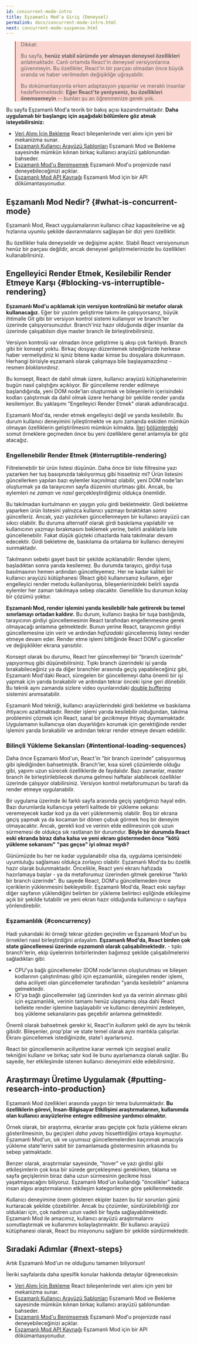 ```yaml
---
id: concurrent-mode-intro
title: Eşzamanlı Mod'a Giriş (Deneysel)
permalink: docs/concurrent-mode-intro.html
next: concurrent-mode-suspense.html
---
```


<style>
.scary > blockquote {
  background-color: rgba(237, 51, 21, 0.2);
  border-left-color: #ed3315;
}
</style>

<div class="scary">

>Dikkat:
>
>Bu sayfa, **henüz stabil sürümde yer almayan deneysel özellikleri** anlatmaktadır. Canlı ortamda React'in deneysel versiyonlarına güvenmeyin. Bu özellikler, React'in bir parçası olmadan önce büyük oranda ve haber verilmeden değişikliğe uğrayabilir.
>
>Bu dokümantasyonla erken adaptasyon yapanlar ve meraklı insanlar hedeflenmektedir. **Eğer React'te yeniyseniz, bu özellikleri önemsemeyin** -- bunları şu an öğrenmenize gerek yok.

</div>

Bu sayfa Eşzamanlı Mod'a teorik bir bakış açısı kazandırmaktadır. **Daha uygulamalı bir başlangıç için aşağıdaki bölümlere göz atmak isteyebilirsiniz:**

* [Veri Alımı İçin Bekleme](/docs/concurrent-mode-suspense.html) React bileşenlerinde veri alımı için yeni bir mekanizma sunar.
* [Eşzamanlı Kullanıcı Arayüzü Şablonları](/docs/concurrent-mode-patterns.html) Eşzamanlı Mod ve Bekleme sayesinde mümkün kılınan birkaç kullanıcı arayüzü şablonundan bahseder.
* [Eşzamanlı Mod'u Benimsemek](/docs/concurrent-mode-adoption.html) Eşzamanlı Mod'u projenizde nasıl deneyebileceğinizi açıklar.
* [Eşzamanlı Mod API Kaynağı](/docs/concurrent-mode-reference.html) Eşzamanlı Mod için bir API dökümantasyonudur.

## Eşzamanlı Mod Nedir? {#what-is-concurrent-mode}

Eşzamanlı Mod, React uygulamalarının kullanıcı cihaz kapasitelerine ve ağ hızlarına uyumlu şekilde davranmalarını sağlayan bir dizi yeni özelliktir.

Bu özellikler hala deneyseldir ve değişime açıktır. Stabil React versiyonunun henüz bir parçası değildir, ancak deneysel geliştirmelerinizde bu özellikleri kullanabilirsiniz.

## Engelleyici Render Etmek, Kesilebilir Render Etmeye Karşı {#blocking-vs-interruptible-rendering}

**Eşzamanlı Mod'u açıklamak için versiyon kontrolünü bir metafor olarak kullanacağız.** Eğer bir yazılım geliştirme takımı ile çalışıyorsanız, büyük ihtimalle Git gibi bir versiyon kontrol sistemi kullanıyor ve branch'ler üzerinde çalışıyorsunuzdur. Branch'iniz hazır olduğunda diğer insanlar da üzerinde çalışabilsin diye master branch ile birleştirebilirsiniz.

Versiyon kontrolü var olmadan önce geliştirme iş akışı çok farklıydı. Branch gibi bir konsept yoktu. Birkaç dosyayı düzenlemek istediğinizde herkese haber vermeliydiniz ki işiniz bitene kadar kimse bu dosyalara dokunmasın. Herhangi birisiyle eşzamanlı olarak çalışmaya bile başlayamazdınız - resmen *bloklanırdınız*.

Bu konsept, React de dahil olmak üzere, kullanıcı arayüzü kütüphanelerinin bugün nasıl çalıştığını açıklıyor. Bir güncelleme render edilmeye başlandığında, yeni DOM node'ları oluşturmak ve bileşenlerin içerisindeki kodları çalıştırmak da dahil olmak üzere herhangi bir şekilde render yarıda kesilemiyor. Bu yaklaşımı "Engelleyici Render Etmek" olarak adlandıracağız.

Eşzamanlı Mod'da, render etmek engelleyici değil ve yarıda kesilebilir. Bu durum kullanıcı deneyimini iyileştirmekte ve aynı zamanda eskiden mümkün olmayan özelliklerin geliştirilmesini mümkün kılmakta. [İleri](/docs/concurrent-mode-suspense.html) [bölümlerdeki](/docs/concurrent-mode-patterns.html) somut örneklere geçmeden önce bu yeni özelliklere genel anlamıyla bir göz atacağız.

### Engellenebilir Render Etmek {#interruptible-rendering}

Filtrelenebilir bir ürün listesi düşünün. Daha önce bir liste filtresine yazı yazarken her tuş basışınızda takılıyormuş gibi hissetiniz mi? Ürün listesini güncellerken yapılan bazı eylemler kaçınılmaz olabilir, yeni DOM node'ları oluşturmak ya da tarayıcının sayfa düzenini oturtması gibi. Ancak, bu eylemleri *ne zaman* ve *nasıl* gerçekleştirdiğimiz oldukça önemlidir.

Bu takılmadan kurtulmanın en yaygın yolu girdi bekletmektir. Girdi bekletme yaparken ürün listesini yalnızca kullanıcı yazmayı bıraktıktan *sonra* güncelleriz. Ancak, yazı yazılırken güncellenmeyen bir kullanıcı arayüzü can sıkıcı olabilir. Bu duruma alternatif olarak girdi baskılama yapılabilir ve kullanıcının yazmayı bırakmasını beklemek yerine, belirli aralıklarla liste güncellenebilir. Fakat düşük güçteki cihazlarda hala takılmalar devam edecektir. Girdi bekletme de, baskılama da ortalama bir kullanıcı deneyimi sunmaktadır.

Takılmanın sebebi gayet basit bir şekilde açıklanabilir: Render işlemi, başladıktan sonra yarıda kesilemez. Bu durumda tarayıcı, girdiyi tuşa basılmasının hemen ardından güncelleyemez. Her ne kadar kaliteli bir kullanıcı arayüzü kütüphanesi (React gibi) kullanırsanız kullanın, eğer engelleyici render metodu kullanılıyorsa, bileşenlerinizdeki belirli sayıda eylemler her zaman takılmaya sebep olacaktır. Genellikle bu durumun kolay bir çözümü yoktur.

**Eşzamanlı Mod, render işlemini yarıda kesilebilir hale getirerek bu temel sınırlamayı ortadan kaldırır.** Bu durum, kullanıcı başka bir tuşa bastığında, tarayıcının girdiyi güncellemesinin React tarafından engellenmesine gerek olmayacağı anlamına gelmektedir. Bunun yerine React, tarayıcının girdiyi güncellemesine izin verir ve ardından *hafızadaki* güncellenmiş listeyi render etmeye devam eder. Render etme işlemi bittiğinde React DOM'u günceller ve değişiklikler ekrana yansıtılır.

Konsept olarak bu durumu, React her güncellemeyi bir "branch üzerinde" yapıyormuş gibi düşünebilirsiniz. Tıpkı branch üzerindeki işi yarıda bırakabileceğiniz ya da diğer branchler arasında geçiş yapabileceğiniz gibi, Eşzamanlı Mod'daki React, süregelen bir güncellemeyi daha önemli bir işi yapmak için yarıda bırakabilir ve ardından tekrar önceki işine geri dönebilir. Bu teknik aynı zamanda sizlere video oyunlarındaki [double buffering](https://wiki.osdev.org/Double_Buffering) sistemini anımsatabilir.

Eşzamanlı Mod tekniği, kullanıcı arayüzlerindeki girdi bekletme ve baskılama ihtiyacını azaltmaktadır. Render işlemi yarıda kesilebilir olduğundan, takılma problemini çözmek için React, sanal bir *gecikmeye* ihtiyaç duymamaktadır. Uygulamanın kullanıcıya olan duyarlılığını korumak için gerektiğinde render işlemini yarıda bırakabilir ve ardından tekrar render etmeye devam edebilir.

### Bilinçli Yükleme Sekansları {#intentional-loading-sequences}

Daha önce Eşzamanlı Mod'un, React'in "bir branch üzerinde" çalışıyormuş gibi işlediğinden bahsetmiştik. Branch'ler, kısa süreli çözümlerde olduğu gibi, yapımı uzun sürecek özelliklerde de faydalıdır. Bazı zamanlar, master branch ile birleştirilebilecek duruma gelmesi haftalar alabilecek özellikler üzerinde çalışıyor olabilirsiniz. Versiyon kontrol metaforumuzun bu tarafı da render etmeye uygulanabilir.

Bir uygulama üzerinde iki farklı sayfa arasında geçiş yaptığımızı hayal edin. Bazı durumlarda kullanıcıya yeterli kalitede bir yükleme sekansı veremeyecek kadar kod ya da veri yüklenmemiş olabilir. Boş bir ekrana geçiş yapmak ya da kocaman bir dönen çubuk görmek hoş bir deneyim olmayacaktır. Ancak, gerekli kod ve verinin elde edilmesinin çok uzun sürmemesi de oldukça sık rastlanan bir durumdur. **Böyle bir durumda React eski ekranda biraz daha kalsa ve yeni ekranı göstermeden önce "kötü yükleme sekansını" "pas geçse" iyi olmaz mıydı?**

Günümüzde bu her ne kadar uygulanabilir olsa da, uygulama içerisindeki uyumluluğu sağlaması oldukça zorlayıcı olabilir. Eşzamanlı Mod'da bu özellik hazır olarak bulunmaktadır. Öncelikle, React yeni ekranı hafızada hazırlamaya başlar - ya da metaforumuz üzerinden gitmek gerekirse "farklı bir branch üzerinde". Bu sayede React, DOM'u güncellemeden önce içeriklerin yüklenmesini bekleyebilir. Eşzamanlı Mod'da, React eski sayfayı diğer sayfanın yüklendiğini belirten bir yükleme belirteci eşliğinde etkileşime açık bir şekilde tutabilir ve yeni ekran hazır olduğunda kullanıcıyı o sayfaya yönlendirebilir.

### Eşzamanlılık {#concurrency}

Hadi yukarıdaki iki örneği tekrar gözden geçirelim ve Eşzamanlı Mod'un bu örnekleri nasıl birleştirdiğini anlayalım. **Eşzamanlı Mod'da, React birden çok state güncellemesi üzerinde *eşzamanlı* olarak çalışabilmektedir.** - tıpkı branch'lerin, ekip üyelerinin birbirlerinden bağımsız şekilde çalışabilmelerini sağladıkları gibi:

* CPU'ya bağlı güncellemeler (DOM node'larının oluşturulması ve bileşen kodlarının çalıştırılması gibi) için eşzamanlılık, süregelen render işlemi, daha aciliyeti olan güncellemeler tarafından "yarıda kesilebilir" anlamına gelmektedir.
* IO'ya bağlı güncellemeler (ağ üzerinden kod ya da verinin alınması gibi) için eşzamanlılık, verinin tamamı henüz ulaşmamış olsa dahi React bellekte render işlemine başlayabilir ve kullanıcı deneyimini zedeleyen, boş yükleme sekanslarını pas geçebilir anlamına gelmektedir.

Önemli olarak bahsetmek gerekir ki, React'in *kullanım* şekli de aynı bu teknik gibidir. Bileşenler, prop'plar ve state temel olarak aynı mantıkla çalışırlar. Ekranı güncellemek istediğinizde, state'i ayarlarsınız.

React bir güncellemenin aciliyetine karar vermek için sezgisel analiz tekniğini kullanır ve birkaç satır kod ile bunu ayarlamanıza olanak sağlar. Bu sayede, her etkileşimde istenen kullanıcı deneyimini elde edebilirsiniz.

## Araştırmayı Üretime Uygulamak {#putting-research-into-production}

Eşzamanlı Mod özellikleri arasında yaygın bir tema bulunmaktadır. **Bu özelliklerin görevi, İnsan-Bilgisayar Etkilişimi araştırmalarının, kullanımda olan kullanıcı arayüzlerine entegre edilmesine yardımcı olmaktır.**

Örnek olarak, bir araştırma, ekranlar arası geçişte çok fazla yükleme ekranı gösterilmesinin, bu geçişleri *daha yavaş* hissettirdiğini ortaya koymuştur. Eşzamanlı Mod'un, sık ve uyumsuz güncellemelerden kaçınmak amacıyla yükleme state'lerini sabit bir zamanlamada göstermesinin arkasında bu sebep yatmaktadır.

Benzer olarak, araştırmalar sayesinde, "hover" ve yazı girdisi gibi etkileşimlerin çok kısa bir sürede gerçekleşmesi gerekirken, tıklama ve sayfa geçişlerinin biraz daha uzun sürmesinin gecikme hissi yaşatmayacağını biliyoruz. Eşzamanlı Mod'un kullandığı "öncelikler" kabaca insan algısı araştırmalarının etkileşim kategorilerine göre şekillenmektedir.

Kullanıcı deneyimine önem gösteren ekipler bazen bu tür sorunları günü kurtaracak şekilde çözebilirler. Ancak bu çözümler, sürdürülebilirliği zor oldukları için, çok nadiren uzun vadeli bir fayda sağlayabilmektedir. Eşzamanlı Mod ile amacımız, kullanıcı arayüzü araştırmalarını somutlaştırmak ve kullanımını kolaylaştırmaktır. Bir kullanıcı arayüzü kütüphanesi olarak, React bu misyonunu sağlam bir şekilde sürdürmektedir.

## Sıradaki Adımlar {#next-steps}

Artık Eşzamanlı Mod'un ne olduğunu tamamen biliyorsun!

İleriki sayfalarda daha spesifik konular hakkında detaylar öğreneceksin:

* [Veri Alımı İçin Bekleme](/docs/concurrent-mode-suspense.html) React bileşenlerinde veri alımı için yeni bir mekanizma sunar.
* [Eşzamanlı Kullanıcı Arayüzü Şablonları](/docs/concurrent-mode-patterns.html) Eşzamanlı Mod ve Bekleme sayesinde mümkün kılınan birkaç kullanıcı arayüzü şablonundan bahseder.
* [Eşzamanlı Mod'u Benimsemek](/docs/concurrent-mode-adoption.html) Eşzamanlı Mod'u projenizde nasıl deneyebileceğinizi açıklar.
* [Eşzamanlı Mod API Kaynağı](/docs/concurrent-mode-reference.html) Eşzamanlı Mod için bir API dökümantasyonudur.
